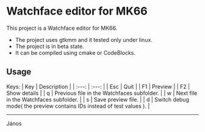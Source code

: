 # Watchface editor for MK66

This project is a Watchface editor for MK66.
- The project uses gtkmm and it tested only under linux.
- The project is in beta state.
- It can be compiled using cmake or CodeBlocks.

## Usage
Keys:
| Key | Description |
| :---:   | :---: |
| Esc | Quit |
| F1 | Preview |
| F2 | Show details |
| q | Previous file in the Watchfaces subfolder. |
| w | Next file in the Watchfaces subfolder. |
| s | Save preview file. |
| d | Switch debug mode( the preview contains IDs instead of test values ). |

---
János

